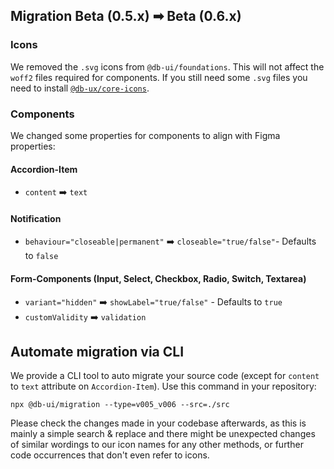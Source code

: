 ## Migration Beta (0.5.x) ➡ Beta (0.6.x)

### Icons

We removed the `.svg` icons from `@db-ui/foundations`. This will not affect the `woff2` files required for components. If you still need some `.svg` files you need to install [`@db-ux/core-icons`](https://www.npmjs.com/package/@db-ux/core-icons).

### Components

We changed some properties for components to align with Figma properties:

#### Accordion-Item

- `content` ➡️ `text`

#### Notification

- `behaviour="closeable|permanent"` ➡️ `closeable="true/false"`- Defaults to `false`

#### Form-Components (Input, Select, Checkbox, Radio, Switch, Textarea)

- `variant="hidden"` ➡️ `showLabel="true/false"` - Defaults to `true`
- `customValidity` ➡️ `validation`

## Automate migration via CLI

We provide a CLI tool to auto migrate your source code (except for `content` to `text` attribute on `Accordion-Item`). Use this command in your repository:

```shell
npx @db-ui/migration --type=v005_v006 --src=./src
```

Please check the changes made in your codebase afterwards, as this is mainly a simple search & replace and there might be unexpected changes of similar wordings to our icon names for any other methods, or further code occurrences that don't even refer to icons.
